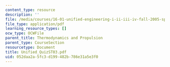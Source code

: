 ```yaml
---
content_type: resource
description: ''
file: /media/courses/16-01-unified-engineering-i-ii-iii-iv-fall-2005-spring-2006/052daa2a5fc3d199482b786e31a5e3f0_Unified_QuizST03.pdf
file_type: application/pdf
learning_resource_types: []
ocw_type: OCWFile
parent_title: Thermodynamics and Propulsion
parent_type: CourseSection
resourcetype: Document
title: Unified_QuizST03.pdf
uid: 052daa2a-5fc3-d199-482b-786e31a5e3f0
---
```

